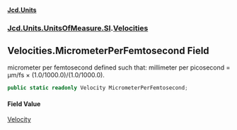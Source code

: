 #### [Jcd.Units](index 'index')
### [Jcd.Units.UnitsOfMeasure.SI](Jcd.Units.UnitsOfMeasure.SI 'Jcd.Units.UnitsOfMeasure.SI').[Velocities](Velocities 'Jcd.Units.UnitsOfMeasure.SI.Velocities')

## Velocities.MicrometerPerFemtosecond Field

micrometer per femtosecond defined such that: millimeter per picosecond = μm/fs × (1.0/1000.0)/(1.0/1000.0).

```csharp
public static readonly Velocity MicrometerPerFemtosecond;
```

#### Field Value
[Velocity](Velocity 'Jcd.Units.UnitTypes.Velocity')
